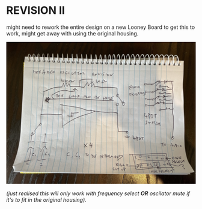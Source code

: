 # REVISION II

might need to rework the entire design on a new Looney Board to get this to work, might get away with using the original housing.

![revision](revision.jpg)

_(just realised this will only work with frequency select **OR** oscilator mute if it's to fit in the original housing)._
